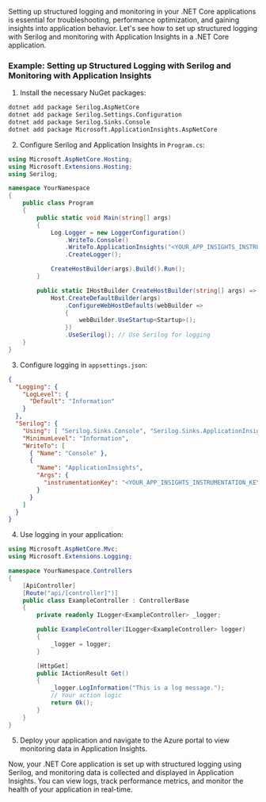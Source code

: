 Setting up structured logging and monitoring in your .NET Core applications is essential for troubleshooting, performance optimization, and gaining insights into application behavior. Let's see how to set up structured logging with Serilog and monitoring with Application Insights in a .NET Core application.

### Example: Setting up Structured Logging with Serilog and Monitoring with Application Insights

1. Install the necessary NuGet packages:

```bash
dotnet add package Serilog.AspNetCore
dotnet add package Serilog.Settings.Configuration
dotnet add package Serilog.Sinks.Console
dotnet add package Microsoft.ApplicationInsights.AspNetCore
```

2. Configure Serilog and Application Insights in `Program.cs`:

```csharp
using Microsoft.AspNetCore.Hosting;
using Microsoft.Extensions.Hosting;
using Serilog;

namespace YourNamespace
{
    public class Program
    {
        public static void Main(string[] args)
        {
            Log.Logger = new LoggerConfiguration()
                .WriteTo.Console()
                .WriteTo.ApplicationInsights("<YOUR_APP_INSIGHTS_INSTRUMENTATION_KEY>")
                .CreateLogger();

            CreateHostBuilder(args).Build().Run();
        }

        public static IHostBuilder CreateHostBuilder(string[] args) =>
            Host.CreateDefaultBuilder(args)
                .ConfigureWebHostDefaults(webBuilder =>
                {
                    webBuilder.UseStartup<Startup>();
                })
                .UseSerilog(); // Use Serilog for logging
    }
}
```

3. Configure logging in `appsettings.json`:

```json
{
  "Logging": {
    "LogLevel": {
      "Default": "Information"
    }
  },
  "Serilog": {
    "Using": [ "Serilog.Sinks.Console", "Serilog.Sinks.ApplicationInsights" ],
    "MinimumLevel": "Information",
    "WriteTo": [
      { "Name": "Console" },
      {
        "Name": "ApplicationInsights",
        "Args": {
          "instrumentationKey": "<YOUR_APP_INSIGHTS_INSTRUMENTATION_KEY>"
        }
      }
    ]
  }
}
```

4. Use logging in your application:

```csharp
using Microsoft.AspNetCore.Mvc;
using Microsoft.Extensions.Logging;

namespace YourNamespace.Controllers
{
    [ApiController]
    [Route("api/[controller]")]
    public class ExampleController : ControllerBase
    {
        private readonly ILogger<ExampleController> _logger;

        public ExampleController(ILogger<ExampleController> logger)
        {
            _logger = logger;
        }

        [HttpGet]
        public IActionResult Get()
        {
            _logger.LogInformation("This is a log message.");
            // Your action logic
            return Ok();
        }
    }
}
```

5. Deploy your application and navigate to the Azure portal to view monitoring data in Application Insights.

Now, your .NET Core application is set up with structured logging using Serilog, and monitoring data is collected and displayed in Application Insights. You can view logs, track performance metrics, and monitor the health of your application in real-time.
